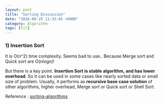 ```yaml
---
layout: post
title: "Sorting Discussion"
date: "2016-09-25 11:33:45 +0900"
category: Algorithm
tags: [til]
---
```


<h3>1) Insertion Sort</h3>

It is O(n^2) time complexity. Seems bad to use.. Because Merge sort and Quick sort are O(nlogn)!

But there is a key point. <b>Insertion Sort is stable algorithm, and has lower overhead</b>. So It can be used in some cases like nearly sorted data or small size of problem. Usually, it performs as <b>recursive base case solution</b> of other algorithms, higher overhead, Merge sort or Quick sort or Shell Sort.


Reference : [sorting-algorithms](https://www.toptal.com/developers/sorting-algorithms/insertion-sort)
